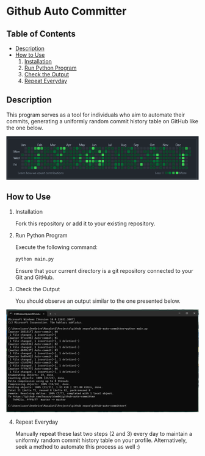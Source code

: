 # Github Auto Committer

## Table of Contents
- [Description](#description)
- [How to Use](#how-to-use)
  1. [Installation](#installation)
  2. [Run Python Program](#run-python-program)
  3. [Check the Output](#check-the-output)
  4. [Repeat Everyday](#repeat-everyday)

## Description

This program serves as a tool for individuals who aim to automate their commits, generating a uniformly random commit history table on GitHub like the one below.

![Commit Table](./readme_src/commit-table.png)

## How to Use

1. Installation

    Fork this repository or add it to your existing repository.

2. Run Python Program

    Execute the following command:

    ```bash
    python main.py
    ```

    Ensure that your current directory is a git repository connected to your Git and GitHub.

3. Check the Output

    You should observe an output similar to the one presented below.

![Output](./readme_src/output.png)

4. Repeat Everyday

    Manually repeat these last two steps (2 and 3) every day to maintain a uniformly random commit history table on your profile. 
    Alternatively, seek a method to automate this process as well :)
